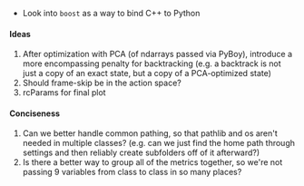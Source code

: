 - Look into `boost` as a way to bind C++ to Python

#### Ideas
1. After optimization with PCA (of ndarrays passed via PyBoy), introduce a more encompassing penalty for backtracking (e.g. a backtrack is not just a copy of an exact state, but a copy of a PCA-optimized state)
2. Should frame-skip be in the action space?
3. rcParams for final plot

#### Conciseness
1. Can we better handle common pathing, so that pathlib and os aren't needed in multiple classes? (e.g. can we just find the home path through settings and then reliably create subfolders off of it afterward?)
2. Is there a better way to group all of the metrics together, so we're not passing 9 variables from class to class in so many places?